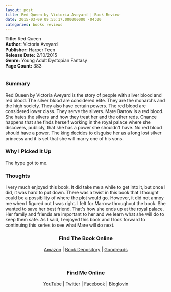 ```yaml
---
layout: post
title: Red Queen by Victoria Aveyard | Book Review
date: 2015-03-09 09:55:17.000000000 -04:00
categories: books reviews
---
```

<p><strong>Title:</strong> Red Queen<br />
<strong>Author:</strong> Victoria Aveyard<br />
<strong>Publisher:</strong> Harper Teen<br />
<strong>Release Date:</strong> 2/10/2015<br />
<strong>Genre:</strong> Young Adult Dystopian Fantasy<br />
<strong>Page Count:</strong> 383</p>
<p><img src="http://images.abovethetreeline.com/ea/HC/images/jacket_covers/original/9780062310637_d93fa.jpg?width=1000" alt="" /></p>
<h3>Summary</h3>
<p>Red Queen by Victoria Aveyard is the story of people with silver blood and red blood. The silver blood are considered elite. They are the monarchs and the high society. They also have certain powers. The red blood are considered lower class. They serve the silvers. Mare Barrow is a red blood. She hates the silvers and how they treat her and the other reds. Chance happens that she finds herself working in the royal palace where she discovers, publicly, that she has a power she shouldn't have. No red blood should have a power. The king decides to disguise her as a long lost silver princess and it is set that she will marry one of his sons.</p>
<h3>Why I Picked It Up</h3>
<p>The hype got to me.</p>
<h3>Thoughts</h3>
<p>I very much enjoyed this book. It did take me a while to get into it, but once I did, it was hard to put down. There was a twist in this book that I thought could be a possibility of where the plot would go. However, it did not annoy me when I figured out I was right. I felt for Marrow throughout the book. She wanted to save her best friend. That's how she ends up at the royal palace. Her family and friends are important to her and we learn what she will do to keep them safe. As I said, I enjoyed this book and I look forward to continuing this series to see what Mare will do next.</p>
<div style="text-align: center;">
<h3>Find The Book Online</h3>
<p><a href="http://amzn.to/1NQsrrt">Amazon</a> | <a href="http://www.bookdepository.com/Red-Queen-Victoria-Aveyard/9780062310637/?a_aid=cdlampley">Book Depository</a> | <a href="https://www.goodreads.com/book/show/22328546-red-queen">Goodreads</a></p>
</div>
<p>&nbsp;</p>
<div style="text-align: center;">
<h3>Find Me Online</h3>
<p><a href="http://youtube.com/cherielampley">YouTube</a> | <a href="http://twitter.com/thesportsdiva">Twitter</a> | <a href="http://facebook.com/readwithcherie">Facebook</a> | <a href="https://www.bloglovin.com/blogs/cherie-lampley-14391523">Bloglovin</a></p>
</div>
